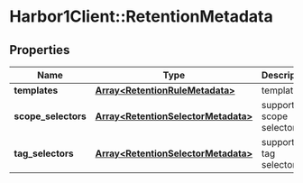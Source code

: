 # Harbor1Client::RetentionMetadata

## Properties
Name | Type | Description | Notes
------------ | ------------- | ------------- | -------------
**templates** | [**Array&lt;RetentionRuleMetadata&gt;**](RetentionRuleMetadata.md) | templates | [optional] 
**scope_selectors** | [**Array&lt;RetentionSelectorMetadata&gt;**](RetentionSelectorMetadata.md) | supported scope selectors | [optional] 
**tag_selectors** | [**Array&lt;RetentionSelectorMetadata&gt;**](RetentionSelectorMetadata.md) | supported tag selectors | [optional] 


